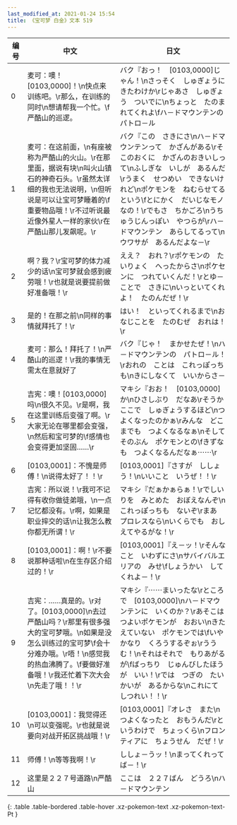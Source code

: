 ```yaml
---
last_modified_at: 2021-01-24 15:54
title: 《宝可梦 白金》文本 519
---
```

| 编号 | 中文 | 日文 |
| ---- | ---- | ---- |
| 0 | 麦可：噢！[0103,0000]！\n快点来训练吧。\r那么，在训练的同时\n想请帮我一个忙。\f严酷山的巡逻。 | バク『おっ！　[0103,0000]じゃん！\nさっそく　しゅぎょうに　きたわけか\rじゃあさ　しゅぎょう　ついでに\nちょっと　たのまれてくれよ\fハ－ドマウンテンの　パトロ－ル |
| 1 | 麦可：在这前面，\n有座被称为严酷山的火山。\r在那里面，据说有块\n叫火山镇石的神奇石头。\r虽然太详细的我也无法说明，\n但听说是可以让宝可梦睡着的\f重要物品哦！\r不过听说最近像外星人一样的家伙\r在严酷山那儿发飙呢。\r | バク『この　さきにさ\nハ－ドマウンテンって　かざんがある\rそこのおくに　かざんのおきいしって\nふしぎな　いしが　あるんだ\rうまく　せつめい　できないけれど\nポケモンを　ねむらせてる　という\fとにかく　だいじなモノ　なの！\rでもさ　ちかごろ\nうちゅうじんっぽい　やつらが\rハ－ドマウンテン　あらしてるって\nウワサが　あるんだよな－\r |
| 2 | 啊？我？\r宝可梦的体力减少的话\n宝可梦就会感到疲劳哦！\r也就是说要提前做好准备哦！\r | ええ？　おれ？\rポケモンの　たいりょく　へったからさ\nポケセンに　つれていくんだ！\rとゆ－ことで　さきに\nいっといてくれよ！　たのんだぜ！\r |
| 3 | 是的！在那之前\n同样的事情就拜托了！\r | はい！　といってくれるまで\nおなじことを　たのむぜ　おれは！\r |
| 4 | 麦可：那么！拜托了！\n严酷山的巡逻！\r我的事情无需太在意就好了 | バク『じゃ！　まかせたぜ！\nハ－ドマウンテンの　パトロ－ル！\rおれの　ことは　これっぽっちも\nきにしなくて　いいからさ－ |
| 5 | 吉宪：噢！[0103,0000]吗\n很久不见。\r是啊，我在这里训练后变强了啊。\r大家无论在哪里都会变强，\n然后和宝可梦的\f感情也会变得更加坚固……\r | マキシ『おお！　[0103,0000]か\nひさしぶり　だなあ\rそうか　ここで　しゅぎょうするほど\nつよくなったのかぁ\rみんな　どこまでも　つよくなるなぁ\nそして　そのぶん　ポケモンとの\fきずなも　つよくなるんだなぁ⋯⋯\r |
| 6 | [0103,0001]：不愧是师傅！\n说得太好了！！\r | [0103,0001]『さすが　ししょう！\nいいこと　いうぜ！！\r |
| 7 | 吉宪：所以说！\r我可不记得有收你做徒弟哦，\n一点记忆都没有。\r啊，如果是职业摔交的话\n让我怎么教你都无所谓！\r | マキシ『だぁかぁらぁ！\rでしいりを　みとめた　おぼえなんぞ\nこれっぽっちも　ないぞ\rまあ　プロレスなら\nいくらでも　おしえてやるがな！\r |
| 8 | [0103,0001]：啊！\r不要说那种话啦\n在生存区介绍过的！\r | [0103,0001]『え－ッ！\rそんなこと　いわずにさ\nサバイバルエリアの　みせ\fしょうかい　してくれよ－！\r |
| 9 | 吉宪：……真是的。\r对了。[0103,0000]\n去过严酷山吗？\r那里有很多强大的宝可梦哦。\n如果是没怎么训练过的宝可梦\f会十分难办哦。\r唔！\n感觉我的热血沸腾了。\f要做好准备哦！\r我还忙着下次大会\n先走了哦！！\r | マキシ『⋯⋯まいったな\rところで　[0103,0000]\nハ－ドマウンテンに　いくのか？\rあそこは　つよいポケモンが　おおい\nきたえていない　ポケモンでは\fいや　かなり　くろうするぞぉ\rううむ！\nそれはそれで　もりあがるが\fばっちり　じゅんびしたほうが　いい！\rでは　つぎの　たいかいが　あるからな\nこれにて　しつれい！！\r |
| 10 | [0103,0001]：我觉得还\n可以变强呢。\r也就是说要向对战开拓区挑战哦！\r | [0103,0001]『オレさ　また\nつよくなったと　おもうんだ\rというわけで　ちょっくら\nフロンティアに　ちょうせん　だぜ！\r |
| 11 | 师傅！\n等等我啊！\r | ししょ－うッ！\nまってくれってば－！\r |
| 12 | 这里是２２７号道路\n严酷山 | ここは　２２７ばん　どうろ\nハ－ドマウンテン |
{: .table .table-bordered .table-hover .xz-pokemon-text .xz-pokemon-text-Pt }